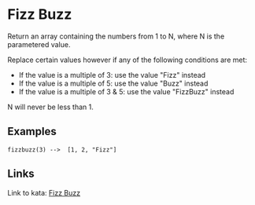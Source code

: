 # Fizz Buzz

Return an array containing the numbers from 1 to N, where N is the parametered value.

Replace certain values however if any of the following conditions are met:

- If the value is a multiple of 3: use the value "Fizz" instead
- If the value is a multiple of 5: use the value "Buzz" instead
- If the value is a multiple of 3 & 5: use the value "FizzBuzz" instead

N will never be less than 1.

## Examples

```
fizzbuzz(3) -->  [1, 2, "Fizz"]
```

## Links

Link to kata: [Fizz Buzz](https://www.codewars.com/kata/5300901726d12b80e8000498)